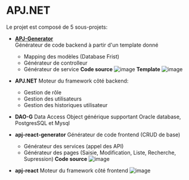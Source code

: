 # APJ.NET
Le projet est composé de 5 sous-projets:
  - [**APJ-Generator**](https://github.com/johnatan1999/APJ.NET-v2/tree/main/Sources/APJ-Generator/APJ-Generator)  
    Générateur de code backend à partir d'un template donné
    - Mapping des modèles (Database Frist)
    - Générateur de controlleur
    - Générateur de service
    **Code source**
    ![image](https://user-images.githubusercontent.com/50406127/186083203-45e2d99b-50fe-4238-a4c8-fe3a4bab5cce.png)
    **Template**
    ![image](https://user-images.githubusercontent.com/50406127/186083425-c333f953-36d1-4769-a4eb-d93b038b6366.png)

  - **APJ.NET**
    Moteur du framework côté backend:
      - Gestion de rôle
      - Gestion des utilisateurs
      - Gestion des historiques utilisateur
  - **DAO-G**
    Data Access Object générique supportant Oracle database, PostgresSQL et Mysql
  - **apj-react-generator**
    Générateur de code frontend (CRUD de base)
      - Générateur des services (appel des API)
      - Générateur des pages (Saisie, Modification, Liste, Recherche, Supression)
    **Code source**
    ![image](https://user-images.githubusercontent.com/50406127/186083879-d9dc4534-8f6e-407d-941b-f78de670f7f6.png)

  - **apj-react**
    Moteur du framework côté frontend
    ![image](https://user-images.githubusercontent.com/50406127/186084822-086a5de0-95ad-4cf1-9746-f98a29d8c0a8.png)

